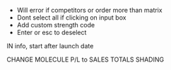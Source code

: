  - Will error if competitors or order more than matrix
 - Dont select all if clicking on input box
 - Add custom strength code
 - Enter or esc to deselect


IN info, start after launch date

CHANGE MOLECULE P/L to SALES
TOTALS SHADING
